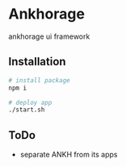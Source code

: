 # Ankhorage

ankhorage ui framework

## Installation

```bash
# install package
npm i

# deploy app
./start.sh
```

## ToDo

- separate ANKH from its apps
